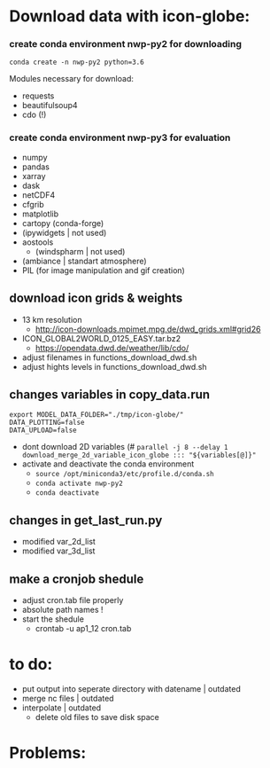 
# Download data with icon-globe:
### create conda environment nwp-py2 for downloading
`conda create -n nwp-py2 python=3.6`

Modules necessary for download:
- requests
- beautifulsoup4
- cdo (!)

### create conda environment nwp-py3 for evaluation
- numpy
- pandas
- xarray
- dask
- netCDF4
- cfgrib
- matplotlib
- cartopy (conda-forge)
- (ipywidgets | not used)
- aostools
	- (windspharm | not used)
- (ambiance | standart atmosphere)
- PIL (for image manipulation and gif creation)

## download icon grids & weights
- 13 km resolution
  - http://icon-downloads.mpimet.mpg.de/dwd_grids.xml#grid26
- ICON_GLOBAL2WORLD_0125_EASY.tar.bz2  
  - https://opendata.dwd.de/weather/lib/cdo/
- adjust filenames in functions_download_dwd.sh
- adjust hights levels in functions_download_dwd.sh
 
## changes variables in copy_data.run
`export MODEL_DATA_FOLDER="./tmp/icon-globe/"`<br>
`DATA_PLOTTING=false`<br>
`DATA_UPLOAD=false`<br>
- dont download 2D variables (# `parallel -j 8 --delay 1 download_merge_2d_variable_icon_globe ::: "${variables[@]}"`
- activate and deactivate the conda environment
  - `source /opt/miniconda3/etc/profile.d/conda.sh`
  - `conda activate nwp-py2`
  - `conda deactivate`

## changes in get_last_run.py
- modified var_2d_list
- modified var_3d_list

## make a cronjob shedule
- adjust cron.tab file properly
- absolute path names !
- start the shedule
  - crontab -u ap1_12 cron.tab


to do:
=============================
- put output into seperate directory with datename | outdated
- merge nc files | outdated
- interpolate | outdated
	- delete old files to save disk space

Problems:
=============================

